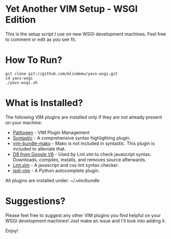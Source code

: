 # Yet Another VIM Setup - WSGI Edition
This is the setup script I use on new WSGI development machines.  Feel free to comment or edit as you see fit.

# How To Run?
    git clone git://github.com/mlindemu/yavs-wsgi.git
    cd yavs-wsgi
    ./yavs-wsgi.sh

# What is Installed?
The following VIM plugins are installed only if they are not already present on your machine:

* [Pathogen](https://github.com/tpope/vim-pathogen) - VIM Plugin Management
* [Syntastic](https://github.com/scrooloose/syntastic) - A comprehensive syntax highlighting plugin.
* [vim-bundle-mako](https://github.com/sophacles/vim-bundle-mako) - Mako is not included in syntastic.  This plugin is included to alleviate that.
* [D8 from Google V8](https://code.google.com/p/v8/) - Used by Lint.vim to check javascript syntax.  Downloads, compiles, installs, and removes source afterwards.
* [Lint.vim](https://github.com/joestelmach/lint.vim) - A javascript and css lint syntax checker.
* [jedi-vim](https://github.com/davidhalter/jedi-vim) - A Python autocomplete plugin.

All plugins are installed under: *~/.vim/bundle*

# Suggestions?
Please feel free to suggest any other VIM plugins you find helpful on your WSGI development machines!  Just make an issue and I'll look into adding it.

Enjoy!
